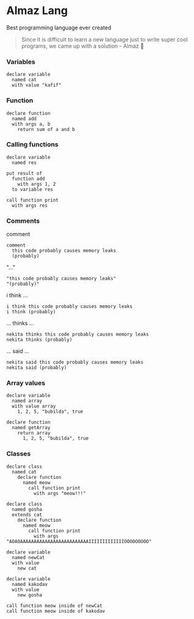 # Almaz Lang
Best programming language ever created

> Since it is difficult to learn a new language just to write super cool programs, we came up with a solution - Almaz 💎

### Variables
```
declare variable
  named cat
  with value "kafif"
```

### Function
```
declare function
  named add
  with args a, b
    return sum of a and b
```

### Calling functions
```
declare variable
  named res

put result of
  function add
    with args 1, 2
  to variable res

call function print
  with args res
```

### Comments
comment
```
comment
  this code probably causes memory leaks
  (probably)
```
"..."
```
"this code probably causes memory leaks"
"(probably)"
```
i think ...
```
i think this code probably causes memory leaks
i think (probably)
```
... thinks ...
```
nekita thinks this code probably causes memory leaks
nekita thinks (probably)
```
... said ...
```
nekita said this code probably causes memory leaks
nekita said (probably)
```
### Array values
```
declare variable
  named array
  with value array
    1, 2, 5, "bubilda", true

declare function
  named getArray
    return array
      1, 2, 5, "bubilda", true
```
### Classes
```
declare class
  named cat
    declare function
      named meow
        call function print
          with args "meow!!!"

declare class
  named gosha
  extends cat
    declare function
      named meow
        call function print
          with args "AOAOAAAAAAAAAAAAAAAAAAAAAAAAAIIIIIIIIIIIIIOOOOOOOOO"

declare variable
  named newCat
  with value
    new cat

declare variable
  named kakodav
  with value
    new gosha

call function meow inside of newCat
call function meow inside of kakodav
```
